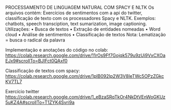 PROCESSAMENTO DE LINGUAGEM NATURAL COM SPACY E NLTK
Os arquivos contém: Exercícios de sentimentos com a api do twitter, classificação de texto com os processadores Spacy e NLTK.
Exemplos: chatbots, speech transciption, text sumarization, image captioning.
Utilizações:
•	Busca de textos
•	Extração de entidades nomeadas
•	Word cloud
•	Análise de sentimentos
•	Classificação de textos
Nota: Lematização = busca o radical da palavra

Implementação e anotações do código no colab:  https://colab.research.google.com/drive/11rOs9Ff7Gojqk579u9zUi9VxCXOaEJx9#scrollTo=BJIFct0QAxf0

Classificação de textos com spacy:
https://colab.research.google.com/drive/1pIB092Ip2W3V8IeTWc5OPzZGkcKV7TL7


Exercício twitter
https://colab.research.google.com/drive/1_eBzaSRqTkOr4NkDtVEnWoGKUz5uKZ4A#scrollTo=T1ZYK4Svri9a


